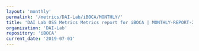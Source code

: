 ```yaml
---
layout: 'monthly'
permalink: '/metrics/DAI-Lab/iBOCA/MONTHLY/'
title: 'DAI Lab OSS Metrics Metrics report for iBOCA | MONTHLY-REPORT-2019-07-01'
organization: 'DAI-Lab'
repository: 'iBOCA'
current_date: '2019-07-01'
---
```

